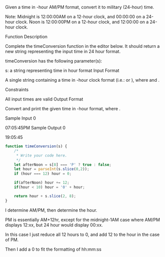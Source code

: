 Given a time in -hour AM/PM format, convert it to military (24-hour) time.

Note: Midnight is 12:00:00AM on a 12-hour clock, and 00:00:00 on a 24-hour clock. Noon is 12:00:00PM on a 12-hour clock, and 12:00:00 on a 24-hour clock.

Function Description

Complete the timeConversion function in the editor below. It should return a new string representing the input time in 24 hour format.

timeConversion has the following parameter(s):

s: a string representing time in  hour format
Input Format

A single string  containing a time in -hour clock format (i.e.:  or ), where  and .

Constraints

All input times are valid
Output Format

Convert and print the given time in -hour format, where .

Sample Input 0

07:05:45PM
Sample Output 0

19:05:45


```javascript
function timeConversion(s) {
    /*
     * Write your code here.
     */
    let afterNoon = s[8] === 'P' ? true : false;
    let hour = parseInt(s.slice(0,2));
    if (hour === 12) hour = 0;

    if(afterNoon) hour += 12;
    if(hour < 10) hour = '0' + hour;

    return hour + s.slice(2, 8);
}
```
I determine AM/PM, then determine the hour.

PM is essentially AM+12hr, except for the midnight-1AM case where AM/PM displays 12:xx, but 24 hour would display 00:xx.  

In this case I just reduce all 12 hours to 0, and add 12 to the hour in the case of PM.

Then I add a 0 to fit the formatting of hh:mm:ss